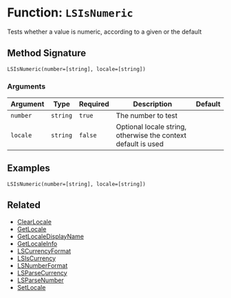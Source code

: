 [comment]: # (Note: This documentation is generated dynamically in the build process.  To modify the contents, change the javadoc on the _invoke method of the BIF class)

# Function: `LSIsNumeric`

Tests whether a value is numeric, according to a given or the default

## Method Signature

```
LSIsNumeric(number=[string], locale=[string])
```

### Arguments


| Argument | Type | Required | Description | Default |
|----------|------|----------|-------------|---------|
| `number` | `string` | `true` | The number to test |  |
| `locale` | `string` | `false` | Optional locale string, otherwise the context default is used |  |

## Examples

```
LSIsNumeric(number=[string], locale=[string])
```

## Related

  * [ClearLocale](./ClearLocale.md)
  * [GetLocale](./GetLocale.md)
  * [GetLocaleDisplayName](./GetLocaleDisplayName.md)
  * [GetLocaleInfo](./GetLocaleInfo.md)
  * [LSCurrencyFormat](./LSCurrencyFormat.md)
  * [LSIsCurrency](./LSIsCurrency.md)
  * [LSNumberFormat](./LSNumberFormat.md)
  * [LSParseCurrency](./LSParseCurrency.md)
  * [LSParseNumber](./LSParseNumber.md)
  * [SetLocale](./SetLocale.md)
